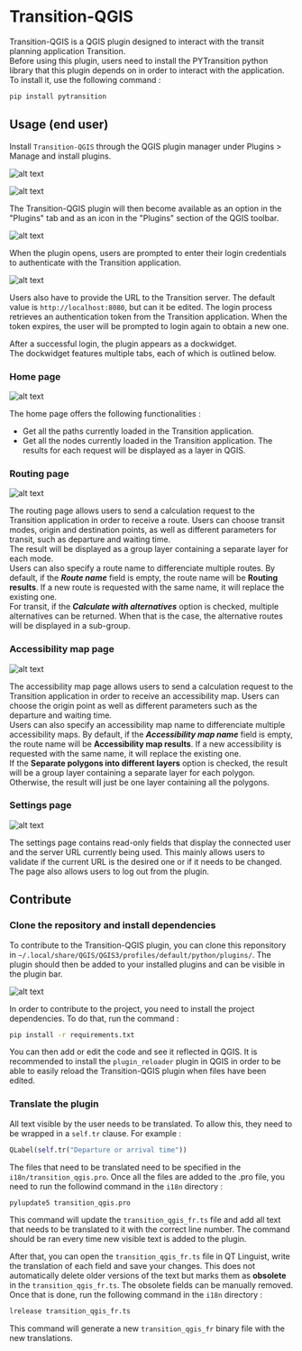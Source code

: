 # Transition-QGIS
Transition-QGIS is a QGIS plugin designed to interact with the transit planning application Transition.\
Before using this plugin, users need to install the PYTransition python library that this plugin depends on in order to interact with the application. To install it, use the following command :
```bash
pip install pytransition
```
## Usage (end user)
Install `Transition-QGIS` through the QGIS plugin manager under Plugins > Manage and install plugins.

![alt text](docs/screenshots/manage_plugins.png)

![alt text](docs/screenshots/transition_plugin.png)

The Transition-QGIS plugin will then become available as an option in the "Plugins" tab and as an icon in the "Plugins" section of the QGIS toolbar.

![alt text](docs/screenshots/plugin_icons.png)

When the plugin opens, users are prompted to enter their login credentials to authenticate with the Transition application.

![alt text](docs/screenshots/login_prompt.png)

Users also have to provide the URL to the Transition server. The default value is `http://localhost:8080`, but can it be edited. 
The login process retrieves an authentication token from the Transition application. When the token expires, the user will be prompted to login again to obtain a new one.

After a successful login, the plugin appears as a dockwidget.\
The dockwidget features multiple tabs, each of which is outlined below.

### Home page

![alt text](docs/screenshots/home_page.png)

The home page offers the following functionalities :
- Get all the paths currently loaded in the Transition application.
- Get all the nodes currently loaded in the Transition application.
The results for each request will be displayed as a layer in QGIS.


### Routing page
![alt text](docs/screenshots/routing_page.png)

The routing page allows users to send a calculation request to the Transition application in order to receive a route. Users can choose transit modes, origin and destination points, as well as different parameters for transit, such as departure and waiting time.\
The result will be displayed as a group layer containing a separate layer for each mode.\
Users can also specify a route name to differenciate multiple routes. By default, if the ***Route name*** field is empty, the route name will be **Routing results**. If a new route is requested with the same name, it will replace the existing one.\
For transit, if the ***Calculate with alternatives*** option is checked, multiple alternatives can be returned. When that is the case, the alternative routes will be displayed in a sub-group.

### Accessibility map page
![alt text](docs/screenshots/accessibility_map_page.png)

The accessibility map page allows users to send a calculation request to the Transition application in order to receive an accessibility map. Users can choose the origin point as well as different parameters such as the departure and waiting time.\
Users can also specify an accessibility map name to differenciate multiple accessibility maps. By default, if the ***Accessibility map name*** field is empty, the route name will be **Accessibility map results**. If a new accessibility is requested with the same name, it will replace the existing one.\
If the **Separate polygons into different layers** option is checked, the result will be a group layer containing a separate layer for each polygon. Otherwise, the result will just be one layer containing all the polygons.

### Settings page
![alt text](docs/screenshots/settings_page.png)

The settings page contains read-only fields that display the connected user and the server URL currently being used. This mainly allows users to validate if the current URL is the desired one or if it needs to be changed.\
The page also allows users to log out from the plugin.  

## Contribute

### Clone the repository and install dependencies
To contribute to the Transition-QGIS plugin, you can clone this reponsitory in `~/.local/share/QGIS/QGIS3/profiles/default/python/plugins/`. The plugin should then be added to your installed plugins and can be visible in the plugin bar.

![alt text](docs/screenshots/plugin_icons.png)

In order to contribute to the project, you need to install the project dependencies. To do that, run the command :
```bash
pip install -r requirements.txt
``` 
You can then add or edit the code and see it reflected in QGIS. It is recommended to install the `plugin_reloader` plugin in QGIS in order to be able to easily reload the Transition-QGIS plugin when files have been edited.

### Translate the plugin
All text visible by the user needs to be translated. To allow this, they need to be wrapped in a `self.tr` clause. For example :
```python
QLabel(self.tr("Departure or arrival time"))
```
The files that need to be translated need to be specified in the `i18n/transition_qgis.pro`. Once all the files are added to the .pro file, you need to run the followind command in the `i18n` directory :
```bash
pylupdate5 transition_qgis.pro
```
This command will update the `transition_qgis_fr.ts` file and add all text that needs to be translated to it with the correct line number. The command should be ran every time new visible text is added to the plugin.

After that, you can open the `transition_qgis_fr.ts` file in QT Linguist, write the translation of each field and save your changes.  This does not automatically delete older versions of the text but marks them as **obsolete** in the `transition_qgis_fr.ts`. The obsolete fields can be manually removed. 
Once that is done, run the following command in the `i18n` directory :
```bash
lrelease transition_qgis_fr.ts
```
This command will generate a new `transition_qgis_fr` binary file with the new translations.